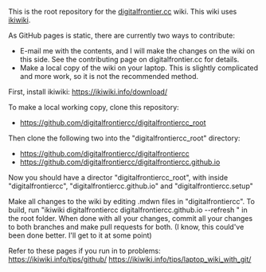 This is the root repository for the [digitalfrontier.cc](https://digitalfrontier.cc/) wiki. This wiki uses [ikiwiki](https://ikiwiki.info/).

As GitHub pages is static, there are currently two ways to contribute:
* E-mail me with the contents, and I will make the changes on the wiki on this side. See the contributing page on digitalfrontier.cc for details.
* Make a local copy of the wiki on your laptop. This is slightly complicated and more work, so it is not the recommended method. 

First, install ikiwiki:
https://ikiwiki.info/download/

To make a local working copy, clone this repository:
* https://github.com/digitalfrontiercc/digitalfrontiercc_root

Then clone the following two into the "digitalfrontiercc_root" directory:
* https://github.com/digitalfrontiercc/digitalfrontiercc
* https://github.com/digitalfrontiercc/digitalfrontiercc.github.io

Now you should have a director "digitalfrontiercc_root", with inside "digitalfrontiercc", "digitalfrontiercc.github.io" and "digitalfrontiercc.setup"

Make all changes to the wiki by editing .mdwn files in "digitalfrontiercc". To build, run "ikiwiki digitalfrontiercc digitalfrontiercc.github.io --refresh
" in the root folder. When done with all your changes, commit all your changes to both branches and make pull requests for both. 
(I know, this could've been done better. I'll get to it at some point)

Refer to these pages if you run in to problems:
https://ikiwiki.info/tips/github/
https://ikiwiki.info/tips/laptop_wiki_with_git/
